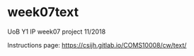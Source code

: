 # week07text
UoB Y1 IP week07 project 11/2018

Instructions page: https://csijh.gitlab.io/COMS10008/cw/text/
